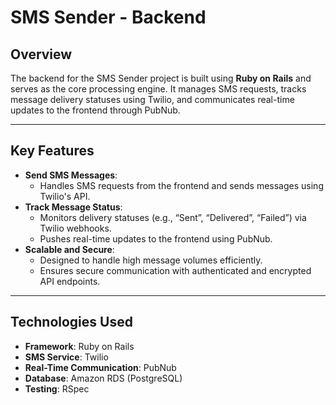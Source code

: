 # SMS Sender - Backend

## Overview

The backend for the SMS Sender project is built using **Ruby on Rails** and serves as the core processing engine. It manages SMS requests, tracks message delivery statuses using Twilio, and communicates real-time updates to the frontend through PubNub.

---

## Key Features

- **Send SMS Messages**:
  - Handles SMS requests from the frontend and sends messages using Twilio's API.
- **Track Message Status**:
  - Monitors delivery statuses (e.g., “Sent”, “Delivered”, “Failed”) via Twilio webhooks.
  - Pushes real-time updates to the frontend using PubNub.
- **Scalable and Secure**:
  - Designed to handle high message volumes efficiently.
  - Ensures secure communication with authenticated and encrypted API endpoints.

---

## Technologies Used

- **Framework**: Ruby on Rails
- **SMS Service**: Twilio
- **Real-Time Communication**: PubNub
- **Database**: Amazon RDS (PostgreSQL)
- **Testing**: RSpec
